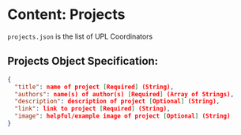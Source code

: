 # Content: Projects

`projects.json` is the list of UPL Coordinators

## Projects Object Specification:

```json
{
  "title": name of project [Required] (String),
  "authors": name(s) of author(s) [Required] (Array of Strings),
  "description": description of project [Optional] (String),
  "link": link to project [Required] (String),
  "image": helpful/example image of project [Optional] (String)
}
```
